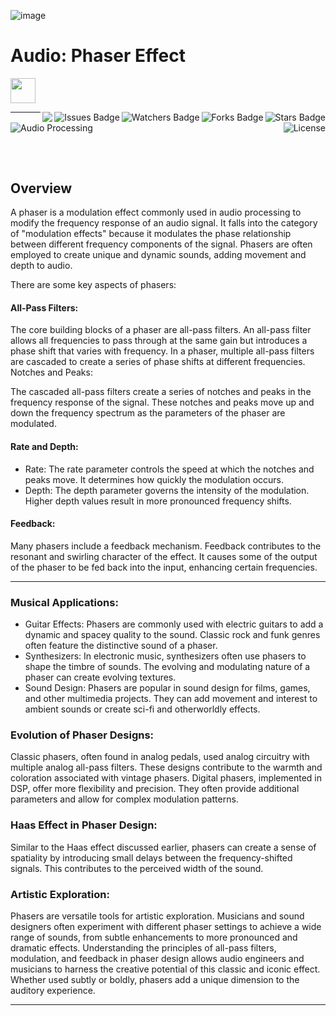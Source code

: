 ![image](https://github.com/JDSherbert/Audio-Phaser-Effect/assets/43964243/b73d2c36-8be3-47cb-87c8-04ac59ba182b)

# Audio: Phaser Effect

<!-- Header Start -->
<a href = "https://learn.microsoft.com/en-us/cpp/cpp-language"> <img height="40" img width="40" src="https://cdn.simpleicons.org/c++"> </a>

<img align="right" alt="Stars Badge" src="https://img.shields.io/github/stars/jdsherbert/Audio-Phaser-Effect?label=%E2%AD%90"/>
<img align="right" alt="Forks Badge" src="https://img.shields.io/github/forks/jdsherbert/Audio-Phaser-Effect?label=%F0%9F%8D%B4"/>
<img align="right" alt="Watchers Badge" src="https://img.shields.io/github/watchers/jdsherbert/Audio-Phaser-Effect?label=%F0%9F%91%81%EF%B8%8F"/>
<img align="right" alt="Issues Badge" src="https://img.shields.io/github/issues/jdsherbert/Audio-Phaser-Effect?label=%E2%9A%A0%EF%B8%8F"/>
<img align="right" src="https://hits.seeyoufarm.com/api/count/incr/badge.svg?url=https%3A%2F%2Fgithub.com%2FJDSherbert%2FAudio-Phaser-Effect%2Fhit-counter%2FREADME&count_bg=%2379C83D&title_bg=%23555555&labelColor=0E1128&title=🔍&style=for-the-badge">
<!-- Header End --> 

-----------------------------------------------------------------------

<a href=""> 
  <img align="left" alt="Audio Processing" src="https://img.shields.io/badge/Audio%20Processing-black?style=for-the-badge&logo=audacity&logoColor=white&color=black&labelColor=black"> </a>
  
<a href="https://choosealicense.com/licenses/mit/"> 
  <img align="right" alt="License" src="https://img.shields.io/badge/License%20:%20MIT-black?style=for-the-badge&logo=mit&logoColor=white&color=black&labelColor=black"> </a>
  
<br></br>
-----------------------------------------------------------------------
## Overview
A phaser is a modulation effect commonly used in audio processing to modify the frequency response of an audio signal. It falls into the category of "modulation effects" because it modulates the phase relationship between different frequency components of the signal. Phasers are often employed to create unique and dynamic sounds, adding movement and depth to audio.

There are some key aspects of phasers:

#### All-Pass Filters:
The core building blocks of a phaser are all-pass filters. An all-pass filter allows all frequencies to pass through at the same gain but introduces a phase shift that varies with frequency.
In a phaser, multiple all-pass filters are cascaded to create a series of phase shifts at different frequencies.
Notches and Peaks:

The cascaded all-pass filters create a series of notches and peaks in the frequency response of the signal. These notches and peaks move up and down the frequency spectrum as the parameters of the phaser are modulated.

#### Rate and Depth:
- Rate: The rate parameter controls the speed at which the notches and peaks move. It determines how quickly the modulation occurs.
- Depth: The depth parameter governs the intensity of the modulation. Higher depth values result in more pronounced frequency shifts.

#### Feedback:
Many phasers include a feedback mechanism. Feedback contributes to the resonant and swirling character of the effect. It causes some of the output of the phaser to be fed back into the input, enhancing certain frequencies.

-----------------------------------------------------------------------

### Musical Applications:
- Guitar Effects: Phasers are commonly used with electric guitars to add a dynamic and spacey quality to the sound. Classic rock and funk genres often feature the distinctive sound of a phaser.
- Synthesizers: In electronic music, synthesizers often use phasers to shape the timbre of sounds. The evolving and modulating nature of a phaser can create evolving textures.
- Sound Design: Phasers are popular in sound design for films, games, and other multimedia projects. They can add movement and interest to ambient sounds or create sci-fi and otherworldly effects.

### Evolution of Phaser Designs:
Classic phasers, often found in analog pedals, used analog circuitry with multiple analog all-pass filters. These designs contribute to the warmth and coloration associated with vintage phasers.
Digital phasers, implemented in DSP, offer more flexibility and precision. They often provide additional parameters and allow for complex modulation patterns.

### Haas Effect in Phaser Design:
Similar to the Haas effect discussed earlier, phasers can create a sense of spatiality by introducing small delays between the frequency-shifted signals. This contributes to the perceived width of the sound.

### Artistic Exploration:
Phasers are versatile tools for artistic exploration. Musicians and sound designers often experiment with different phaser settings to achieve a wide range of sounds, from subtle enhancements to more pronounced and dramatic effects.
Understanding the principles of all-pass filters, modulation, and feedback in phaser design allows audio engineers and musicians to harness the creative potential of this classic and iconic effect. Whether used subtly or boldly, phasers add a unique dimension to the auditory experience.

-----------------------------------------------------------------------

